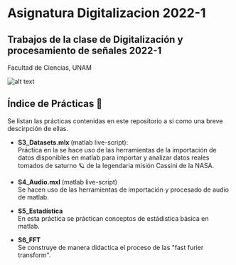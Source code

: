 # Asignatura  Digitalizacion 2022-1

## Trabajos de la clase de Digitalización y procesamiento de señales 2022-1
Facultad de Ciencias, UNAM

![alt text](https://raw.githubusercontent.com/FelosRG/digitalizacion2022-1/main/Figuras/portada.png)

## Índice de Prácticas :rocket:

Se listan las prácticas contenidas en este repositorio a si como una breve descirpción de ellas.

* <b>S3_Datasets.mlx </b> (matlab live-script): <br>
Práctica en la se hace uso de las herramientas de la importación de datos disponibles en matlab para importar y analizar datos reales tomados de saturno :ringed_planet: de la legendaria misión Cassini de la NASA. 
  

* <b> S4_Audio.mxl </b> (matlab live-script) <br>
  Se hacen uso de las herramientas de importación y procesado de audio de matlab.

* <b> S5_Estadística </b> <br>
  En esta práctica se práctican conceptos de estádistica básica en matlab.


* <b> S6_FFT </b> <br>
Se construye de manera didactica el proceso de las "fast furier transform".